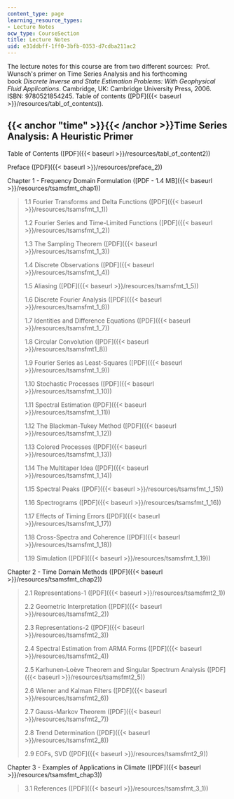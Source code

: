 ```yaml
---
content_type: page
learning_resource_types:
- Lecture Notes
ocw_type: CourseSection
title: Lecture Notes
uid: e31ddbff-1ff0-3bfb-0353-d7cdba211ac2
---
```


The lecture notes for this course are from two different sources:  Prof. Wunsch's primer on Time Series Analysis and his forthcoming book _Discrete Inverse and State Estimation Problems: With Geophysical Fluid Applications_. Cambridge, UK: Cambridge University Press, 2006.  ISBN: 9780521854245. Table of contents ([PDF]({{< baseurl >}}/resources/tabl_of_contents))_._

{{< anchor "time" >}}{{< /anchor >}}Time Series Analysis: A Heuristic Primer
----------------------------------------------------------------------------

Table of Contents ([PDF]({{< baseurl >}}/resources/tabl_of_content2))

Preface ([PDF]({{< baseurl >}}/resources/preface_2))

Chapter 1 - Frequency Domain Formulation ([PDF - 1.4 MB]({{< baseurl >}}/resources/tsamsfmt_chap1))

> 1.1 Fourier Transforms and Delta Functions ([PDF]({{< baseurl >}}/resources/tsamsfmt_1_1))
> 
> 1.2 Fourier Series and Time-Limited Functions ([PDF]({{< baseurl >}}/resources/tsamsfmt_1_2))
> 
> 1.3 The Sampling Theorem ([PDF]({{< baseurl >}}/resources/tsamsfmt_1_3))
> 
> 1.4 Discrete Observations ([PDF]({{< baseurl >}}/resources/tsamsfmt_1_4))
> 
> 1.5 Aliasing ([PDF]({{< baseurl >}}/resources/tsamsfmt_1_5))
> 
> 1.6 Discrete Fourier Analysis ([PDF]({{< baseurl >}}/resources/tsamsfmt_1_6))
> 
> 1.7 Identities and Difference Equations ([PDF]({{< baseurl >}}/resources/tsamsfmt_1_7))
> 
> 1.8 Circular Convolution ([PDF]({{< baseurl >}}/resources/tsamsfmt1_8))
> 
> 1.9 Fourier Series as Least-Squares ([PDF]({{< baseurl >}}/resources/tsamsfmt_1_9))
> 
> 1.10 Stochastic Processes ([PDF]({{< baseurl >}}/resources/tsamsfmt_1_10))
> 
> 1.11 Spectral Estimation ([PDF]({{< baseurl >}}/resources/tsamsfmt_1_11))
> 
> 1.12 The Blackman-Tukey Method ([PDF]({{< baseurl >}}/resources/tsamsfmt_1_12))
> 
> 1.13 Colored Processes ([PDF]({{< baseurl >}}/resources/tsamsfmt_1_13))
> 
> 1.14 The Multitaper Idea ([PDF]({{< baseurl >}}/resources/tsamsfmt_1_14))
> 
> 1.15 Spectral Peaks ([PDF]({{< baseurl >}}/resources/tsamsfmt_1_15))
> 
> 1.16 Spectrograms ([PDF]({{< baseurl >}}/resources/tsamsfmt_1_16))
> 
> 1.17 Effects of Timing Errors ([PDF]({{< baseurl >}}/resources/tsamsfmt_1_17))
> 
> 1.18 Cross-Spectra and Coherence ([PDF]({{< baseurl >}}/resources/tsamsfmt_1_18))
> 
> 1.19 Simulation ([PDF]({{< baseurl >}}/resources/tsamsfmt_1_19))

Chapter 2 - Time Domain Methods ([PDF]({{< baseurl >}}/resources/tsamsfmt_chap2))

> 2.1 Representations-1 ([PDF]({{< baseurl >}}/resources/tsamsfmt2_1))
> 
> 2.2 Geometric Interpretation ([PDF]({{< baseurl >}}/resources/tsamsfmt2_2))
> 
> 2.3 Representations-2 ([PDF]({{< baseurl >}}/resources/tsamsfmt2_3))
> 
> 2.4 Spectral Estimation from ARMA Forms ([PDF]({{< baseurl >}}/resources/tsamsfmt2_4))
> 
> 2.5 Karhunen-Loève Theorem and Singular Spectrum Analysis ([PDF]({{< baseurl >}}/resources/tsamsfmt2_5))
> 
> 2.6 Wiener and Kalman Filters ([PDF]({{< baseurl >}}/resources/tsamsfmt2_6))
> 
> 2.7 Gauss-Markov Theorem ([PDF]({{< baseurl >}}/resources/tsamsfmt2_7))
> 
> 2.8 Trend Determination ([PDF]({{< baseurl >}}/resources/tsamsfmt2_8))
> 
> 2.9 EOFs, SVD ([PDF]({{< baseurl >}}/resources/tsamsfmt2_9))

Chapter 3 - Examples of Applications in Climate ([PDF]({{< baseurl >}}/resources/tsamsfmt_chap3))

> 3.1 References ([PDF]({{< baseurl >}}/resources/tsamsfmt_3_1))